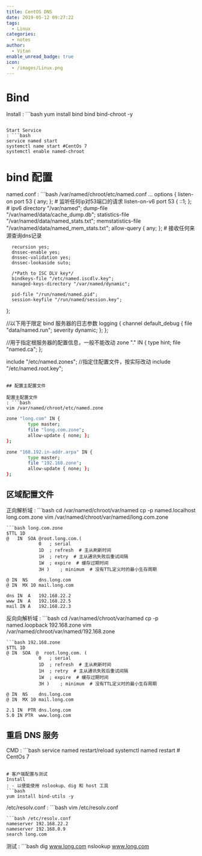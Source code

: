 ```yaml
---
title: CentOS DNS
date: 2019-05-12 09:27:22
tags:
  - Linux
categories:
  - notes
author:
  - Vitan
enable_unread_badge: true
icon:
  - /images/Linux.png
---
```

# Bind
Install
: ```bash
  yum install bind bind bind-chroot -y
  ```

Start Service
: ```bash
  service named start
  systemctl name start #CentOs 7
  systemctl enable named-chroot
  ```

# bind 配置
named.conf
: ```bash /var/named/chroot/etc/named.conf
  ...
  options {
      listen-on port 53 { any; };  # 监听任何ip对53端口的请求
      listen-on-v6 port 53 { ::1; }; # ipv6 
      directory   "/var/named";
      dump-file   "/var/named/data/cache_dump.db";
      statistics-file "/var/named/data/named_stats.txt";
      memstatistics-file "/var/named/data/named_mem_stats.txt";
      allow-query     { any; }; # 接收任何来源查询dns记录

      recursion yes;
      dnssec-enable yes;
      dnssec-validation yes;
      dnssec-lookaside suto;

      /*Path to ISC DLV key*/
      bindkeys-file "/etc/named.iscdlv.key";
      managed-keys-directory "/var/named/dynamic";

      pid-file "/run/named/named.pid";
      session-keyfile "/run/named/session.key";
  };

  //以下用于限定 bind 服务器的日志参数
  logging {
          channel default_debug {
                  file "data/named.run";
                  severity dynamic;
          };
  };

  //用于指定根服务器的配置信息，一般不能改动
  zone "." IN {
      type hint;
      file "named.ca";
  };

  include "/etc/named.zones"; //指定住配置文件，按实际改动
  include "/etc/named.root.key";
  ```

## 配置主配置文件

配置主配置文件
: ```bash
  vim /var/named/chroot/etc/named.zone
  ```
  ```bash /var/named/chroot/etc/named.zone
  zone "long.com" IN {
          type master;
          file "long.com.zone";
          allow-update { none; };
  };
  
  zone "168.192.in-addr.arpa" IN {
          type master;
          file "192.168.zone";
          allow-update { none; };
  };
  ```

## 区域配置文件

正向解析域
: ```bash
  cd /var/named/chroot/var/named
  cp -p named.localhost long.com.zone
  vim /var/named/chroot/var/named/long.com.zone
  ```
  ```bash long.com.zone
  $TTL 1D
  @   IN  SOA @root.long.com.(
              0   ; serial  
              1D  ; refresh  # 主从刷新时间
              1H  ; retry  # 主从通讯失败后重试间隔
              1W  ; expire  # 缓存过期时间
              3H )    ; minimum  # 没有TTL定义时的最小生存周期

  @ IN  NS    dns.long.com
  @ IN  MX 10 mail.long.com

  dns IN  A   192.168.22.2 
  www IN  A   192.168.22.5
  mail IN A   192.168.22.3
  ```

反向向解析域
: ```bash
  cd /var/named/chroot/var/named
  cp -p named.loopback 192.168.zone
  vim /var/named/chroot/var/named/192.168.zone
  ```
  ```bash 192.168.zone
  $TTL 1D
  @ IN  SOA  @  root.long.com. (
              0   ; serial  
              1D  ; refresh  # 主从刷新时间
              1H  ; retry  # 主从通讯失败后重试间隔
              1W  ; expire  # 缓存过期时间
              3H )    ; minimum  # 没有TTL定义时的最小生存周期

  @ IN  NS    dns.long.com
  @ IN  MX 10 mail.long.com     

  2.1 IN  PTR dns.long.com
  5.0 IN PTR  www.long.com
  ```

## 重启 DNS 服务
CMD
: ```bash
  service named restart/reload
  systemctl named restart # CentOs 7
  ```

# 客户端配置与测试
Install
: - 以便能使用 nslookup、dig 和 host 工具
  ```bash
  yum install bind-utils -y
  ```

/etc/resolv.conf
: ```bash
  vim /etc/resolv.conf
  ```
  ```bash /etc/resolv.conf
  nameserver 192.168.22.2
  nameserver 192.168.0.9
  search long.com
  ```

测试
: ```bash
  dig www.long.com
  nslookup www.long.com
  ```